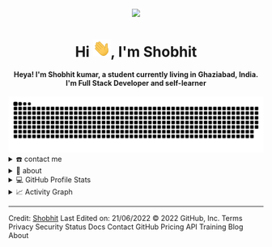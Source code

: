  <!---
shobhitkmr1/shobhitkmr1 is a ✨ special ✨ repository because its `README.md` (this file) appears on your GitHub profile.
You can click the Preview link to take a look at your changes. demo
--->
<h2 align="center">
  <img alig src="https://github-profile-trophy.vercel.app/?username=shobhitkmr1&column=6&theme=gruvbox&rank=SSS,SS,S,AAA,AA,A,B,C,UNKNOWN,SECRET" />
</h2>
<div align="center">
<h1 align="center">Hi <img width="35" src="https://github.com/shobhitkmr1/shobhitkmr1/blob/main/waving.gif">, I'm Shobhit</h1>
<h4 align="center">Heya! I'm Shobhit kumar, a student currently living in Ghaziabad, India. I'm Full Stack Developer and self-learner </h4>
</div>

<div align="center">
  <img  src="https://github.com/shobhitkmr1/shobhitkmr1/blob/main/grid-snake.svg"
       alt="snake" />
</div>

<details>
  <summary>☎️ contact me</summary>
<div>
  <samp>
    <h2 align="center">😎 you can reach me by:</h2>
    <p align="center">
      <br/>
      <a href="https://www.linkedin.com/in/shobhit-kumar-332a86129/" target="blank"><img align="center"
         src="https://img.shields.io/badge/linkedin-%231DA1F2.svg?style=for-the-badge&logo=linkedin&logoColor=white"
         alt="azzar" height="30"/></a>
      <a href="https://www.facebook.com/shobhitkmr" target="blank"><img align="center"
         src="https://img.shields.io/badge/facebook-4267B2.svg?style=for-the-badge&logo=facebook&logoColor=white"
         alt="azzar" height="30"/></a>
      <a href="https://shobhit.2408@gmail.com" target="blank"><img align="center"
         src="https://img.shields.io/badge/gmail-EA4335.svg?style=for-the-badge&logo=gmail&logoColor=white"
         alt="azzar" height="30"/></a>
    </p>
  <p align="center">
      <a href="https://www.instagram.com/shobhit2408/" target="blank"><img align="center"
         src="https://img.shields.io/badge/instagram-%23E4405F.svg?style=for-the-badge&logo=Instagram&logoColor=white"
         alt="azzar" height="30"/></a>
      <a href="https://wa.me/+8826799443" target="blank"><img align="center"
         src="https://img.shields.io/badge/whatsapp-4B7F1.svg?style=for-the-badge&logo=whatsapp&logoColor=white"
         alt="azzar" height="30"/></a>
      <a href="https://twitter.com/shobhitkmr1" target="blank"><img align="center"
         src="https://img.shields.io/badge/twitter-1DA1F2.svg?style=for-the-badge&logo=twitter&logoColor=white"
         alt="azzar" height="30"/></a>
   
    
  </p>
      <br>
    </p>
  </samp>
</div>
</details>

<details>
  <summary>🧮 about</summary>
<div>
<h2 align="center">🧮 About this Account</h2>
 <p align="center">
  <a href="https://github.com/shobhitkmr1" target="blank"><img align="center" 
     src="https://img.shields.io/github/search/shobhitkmr1/shobhitkmr1/spy">
     </a>
  <a href="https://github.com/shobhitkmr1" target="blank"><img align="center" 
     src="https://img.shields.io/github/stars/shobhitkmr1/shobhitkmr1?style=social"
     alt="Repo stars" /></a>
  <p align="center">
  <a href="https://steamcommunity.com/profiles/76561198418539019/" target="blank"><img align="center" 
     src="https://img.shields.io/steam/views/100?logo=steam&style=social"
     alt="Steam" /></a>
    <a href="https://www.freecodecamp.org/fcca6157bd4-ba7b-40db-a44f-b9439a45049a" target="blank"><img align="center" 
     src="https://img.shields.io/freecodecamp/points/shobhit?logo=freecodecamp&style=social"
     alt="freecodecamp" /></a>
 </p>
</div>
</details>

<details> 
  <summary>💻 GitHub Profile Stats</summary>
  <div>
    <h2 align="center"> 📊 Github stats </h2>
      <br/>
        <p align="center">
          <a href="https://github.com/shobhitkmr1/">
          <img src="https://github-readme-stats.vercel.app/api/top-langs/?username=shobhitkmr1&langs_count=6&theme=gruvbox&layout=compact&hide_border=true" alt="shobhitkmr1 :: Top Langs" /></a>
        </p>
        <p align="center">
          <a href="https://github.com/shobhitkmr1">
          <img width="49.5%" src="https://github-readme-stats.vercel.app/api?username=shobhitkmr1&show_icons=true&theme=gruvbox&hide_border=true" />
          <img width="49.5%" src="https://github-readme-streak-stats.herokuapp.com/?user=shobhitkmr1&theme=gruvbox&hide_border=true" />
          </a>
       </p>
     <br>
  </div>    
</details>

<details>
  <summary>📈 Activity Graph</summary>
  <br/>
  <h2 align="center"> my current activity </h2>
<a href="https://github.com/shobhitkmr1/github-readme-activity-graph"><img alt="azzar's Activity Graph" src="https://activity-graph.herokuapp.com/graph/?username=shobhitkmr1&bg_color=000&color=fff&line=00E676&point=fff&hide_border=true" /></a>
</details>

------
Credit: [Shobhit](https://github.com/shobhitkmr1)
Last Edited on: 21/06/2022
© 2022 GitHub, Inc.
Terms
Privacy
Security
Status
Docs
Contact GitHub
Pricing
API
Training
Blog
About
